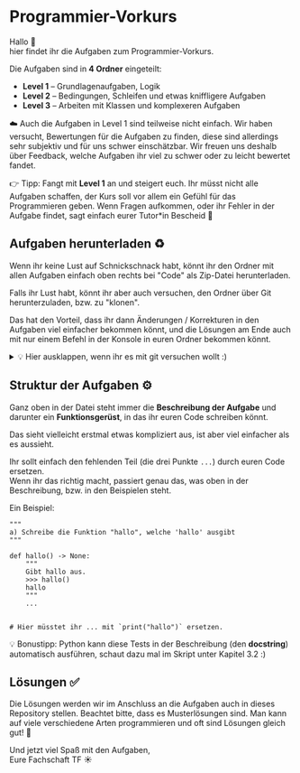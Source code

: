 # Programmier-Vorkurs

Hallo 👋  
hier findet ihr die Aufgaben zum Programmier-Vorkurs.

Die Aufgaben sind in **4 Ordner** eingeteilt:  

- **Level 1** – Grundlagenaufgaben, Logik  
- **Level 2** – Bedingungen, Schleifen und etwas kniffligere Aufgaben
- **Level 3** – Arbeiten mit Klassen und komplexeren Aufgaben

☁️ Auch die Aufgaben in Level 1 sind teilweise nicht einfach. Wir haben versucht, Bewertungen für die Aufgaben zu finden, diese sind allerdings sehr subjektiv und für uns schwer einschätzbar. Wir freuen uns deshalb über Feedback, welche Aufgaben ihr viel zu schwer oder zu leicht bewertet fandet. 

👉 Tipp: Fangt mit **Level 1** an und steigert euch. Ihr müsst nicht alle Aufgaben schaffen, der Kurs soll vor allem ein Gefühl für das Programmieren geben. Wenn Fragen aufkommen, oder ihr Fehler in der Aufgabe findet, sagt einfach eurer Tutor*in Bescheid 🫶

## Aufgaben herunterladen ♻️

Wenn ihr keine Lust auf Schnickschnack habt, könnt ihr den Ordner mit allen Aufgaben einfach oben rechts bei "Code" als Zip-Datei herunterladen.

Falls ihr Lust habt, könnt ihr aber auch versuchen, den Ordner über Git herunterzuladen, bzw. zu "klonen".

Das hat den Vorteil, dass ihr dann Änderungen / Korrekturen in den Aufgaben viel einfacher bekommen könnt, und die Lösungen am Ende auch mit nur einem Befehl in der Konsole in euren Ordner bekommen könnt.
<details>
<summary>
💡 Hier ausklappen, wenn ihr es mit git versuchen wollt :)
</summary>
<h3> 📥 Anleitung: den Ordner (<strong>das Git-Repository</strong>) klonen: </h3>
Damit ihr die Aufgaben bearbeiten könnt, müsst ihr das Repository auf euren eigenen Rechner holen.
Das nennt man klonen.

#### 1. Git installieren 👩‍🔧

- Windows: Git herunterladen und installieren (bei allen Fragen einfach „weiter“ klicken).

- macOS: Meist ist Git schon installiert.
Sonst:``brew install git` im Terminal.


- Linux (Ubuntu/Debian):
  ```
  sudo apt update
  sudo apt install git
  ```
#### 2. Ordner wählen  🗂 ️
Überlegt euch, in welchem Ordner ihr die Dateien speichern wollt. Zum Beispiel Dokumente.
Öffnet dort ein Terminal (oder Git Bash auf Windows).
#### 3. Repo klonen ♻
Gebe folgenden Befehl ein:
```
git clone https://github.com/lillyayu/Program-Vorkurs.git
```
Das lädt das komplette Repo herunter.
Es entsteht ein neuer Ordner Program-Vorkurs.
#### 4. In den Ordner wechseln ➡️
```
cd Program-Vorkurs
```
Jetzt seid ihr im Ordner mit den Aufgaben und könnt die Dateien sehen.

Wenn Änderungen kommen, oder um am Ende die Lösungen direkt in den Ordner zu bekommen, könnt ihr im Ordner "Program-Vorkurs" `git pull`
machen.

Um eine Datei direkt mit VSCode zu öffnen, könnt ihr im Terminal übrigens `code <datei.py>` schreiben :)

Bei Fragen hierzu kann oft ChatGPT weiterhelfen, ansonsten ist es nicht wichtig, dass ihr das über git macht, aber ein nice-to-have. ☀️
</details>

## Struktur der Aufgaben ⚙️

Ganz oben in der Datei steht immer die **Beschreibung der Aufgabe** und darunter ein **Funktionsgerüst**, in das ihr euren Code schreiben könnt. 

Das sieht vielleicht erstmal etwas kompliziert aus, ist aber viel einfacher als es aussieht.

Ihr sollt einfach den fehlenden Teil (die drei Punkte `...`) durch euren Code ersetzen.  
Wenn ihr das richtig macht, passiert genau das, was oben in der Beschreibung, bzw. in den Beispielen steht.

Ein Beispiel:

```py3
"""
a) Schreibe die Funktion "hallo", welche 'hallo' ausgibt
"""

def hallo() -> None:
    """
    Gibt hallo aus.
    >>> hallo()
    hallo
    """
    ...


# Hier müsstet ihr ... mit `print("hallo")` ersetzen.
```


💡 Bonustipp: Python kann diese Tests in der Beschreibung (den **docstring**) automatisch ausführen, schaut dazu mal im Skript unter Kapitel 3.2 :)

## Lösungen ✅

Die Lösungen werden wir im Anschluss an die Aufgaben auch in dieses Repository stellen. Beachtet bitte, dass es Musterlösungen sind. Man kann auf viele verschiedene Arten programmieren und oft sind Lösungen gleich gut! 🌱

Und jetzt viel Spaß mit den Aufgaben, \
Eure Fachschaft TF ☀️